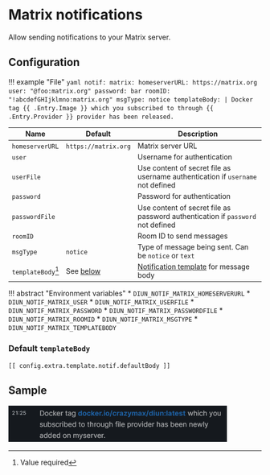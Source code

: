 # Matrix notifications

Allow sending notifications to your Matrix server.

## Configuration

!!! example "File"
    ```yaml
    notif:
      matrix:
        homeserverURL: https://matrix.org
        user: "@foo:matrix.org"
        password: bar
        roomID: "!abcdefGHIjklmno:matrix.org"
        msgType: notice
        templateBody: |
          Docker tag {{ .Entry.Image }} which you subscribed to through {{ .Entry.Provider }} provider has been released.
    ```

| Name               | Default                            | Description                                                                     |
|--------------------|------------------------------------|---------------------------------------------------------------------------------|
| `homeserverURL`    | `https://matrix.org`               | Matrix server URL                                                               |
| `user`             |                                    | Username for authentication                                                     |
| `userFile`         |                                    | Use content of secret file as username authentication if `username` not defined |
| `password`         |                                    | Password for authentication                                                     |
| `passwordFile`     |                                    | Use content of secret file as password authentication if `password` not defined |
| `roomID`           |                                    | Room ID to send messages                                                        |
| `msgType`          | `notice`                           | Type of message being sent. Can be `notice` or `text`                           |
| `templateBody`[^1] | See [below](#default-templatebody) | [Notification template](../faq.md#notification-template) for message body       |

!!! abstract "Environment variables"
    * `DIUN_NOTIF_MATRIX_HOMESERVERURL`
    * `DIUN_NOTIF_MATRIX_USER`
    * `DIUN_NOTIF_MATRIX_USERFILE`
    * `DIUN_NOTIF_MATRIX_PASSWORD`
    * `DIUN_NOTIF_MATRIX_PASSWORDFILE`
    * `DIUN_NOTIF_MATRIX_ROOMID`
    * `DIUN_NOTIF_MATRIX_MSGTYPE`
    * `DIUN_NOTIF_MATRIX_TEMPLATEBODY`

### Default `templateBody`

```
[[ config.extra.template.notif.defaultBody ]]
```

## Sample

![](../assets/notif/matrix.png)

[^1]: Value required
